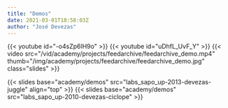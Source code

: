 ```yaml
---
title: "Demos"
date: 2021-03-01T18:58:03Z
author: "José Devezas"
---
```


{{< youtube id="-o4sZp6lH9o" >}}
{{< youtube id="uDhfL_UvF_Y" >}}
{{< video src="/vid/academy/projects/feedarchive/feedarchive_demo.mp4" thumb="/img/academy/projects/feedarchive/feedarchive_demo.jpg" class="slides" >}}

{{< slides base="academy/demos" src="labs_sapo_up-2013-devezas-juggle" align="top" >}}
{{< slides base="academy/demos" src="labs_sapo_up-2010-devezas-ciclope" >}}